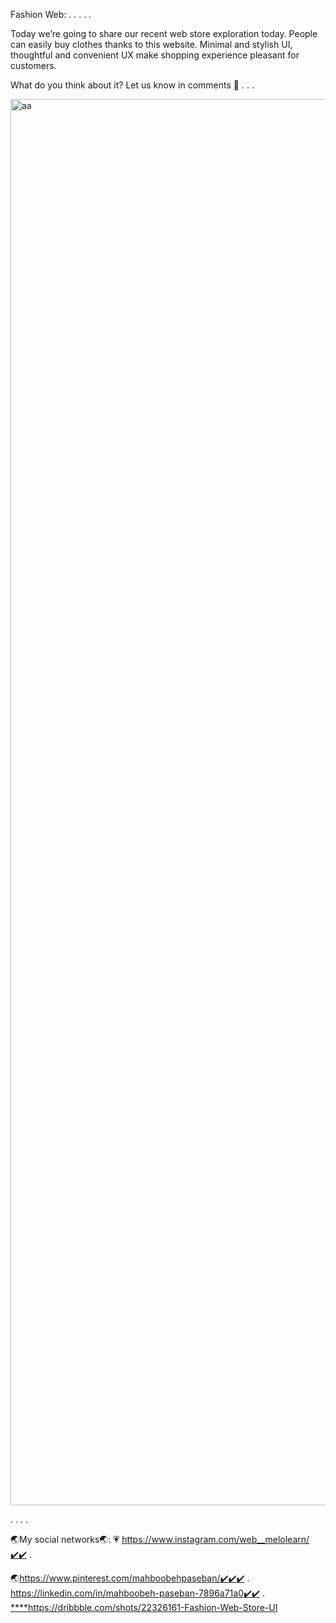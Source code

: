 Fashion Web:
.
.
.
.
.

Today we’re going to share our recent web store exploration today. People can easily buy clothes thanks to this website. Minimal and stylish UI, thoughtful and convenient UX make shopping experience pleasant for customers.

What do you think about it? Let us know in comments 🙌
.
.
.



<img width="2250" alt="aa" src="https://github.com/mahboobehpaseban/modd/assets/121792560/e3f603a8-f10c-4fdb-a2a9-c23cff2f9802">

.
.
.
.

🌏My social networks🌏:
💗 https://www.instagram.com/web__melolearn/✔️✔️
.

🌏https://www.pinterest.com/mahboobehpaseban/✔️✔️✔️
.
https://linkedin.com/in/mahboobeh-paseban-7896a71a0✔️✔️
.
[****](https://dribbble.com/shots/22326161-Fashion-Web-Store-UI)https://dribbble.com/shots/22326161-Fashion-Web-Store-UI
